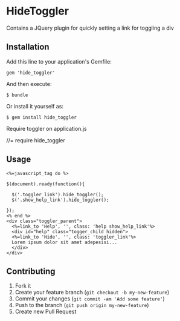 # HideToggler

Contains a JQuery plugin for quickly setting a link for toggling a div

## Installation

Add this line to your application's Gemfile:

    gem 'hide_toggler'

And then execute:

    $ bundle

Or install it yourself as:

    $ gem install hide_toggler

Require toggler on application.js

//= require hide_toggler

## Usage

	<%=javascript_tag do %>

	$(document).ready(function(){

	  $('.toggler_link').hide_toggler();
	  $('.show_help_link').hide_toggler();

	});
	<% end %>
	<div class="toggler_parent">
	  <%=link_to 'Help', '', class: 'help show_help_link'%>
	  <div id="help" class="togger_child hidden">
	  <%=link_to 'Hide', '', class: 'toggler_link'%>
	  Lorem ipsum dolor sit amet adepesisi...
	  </div>
	</div>

## Contributing

1. Fork it
2. Create your feature branch (`git checkout -b my-new-feature`)
3. Commit your changes (`git commit -am 'Add some feature'`)
4. Push to the branch (`git push origin my-new-feature`)
5. Create new Pull Request
